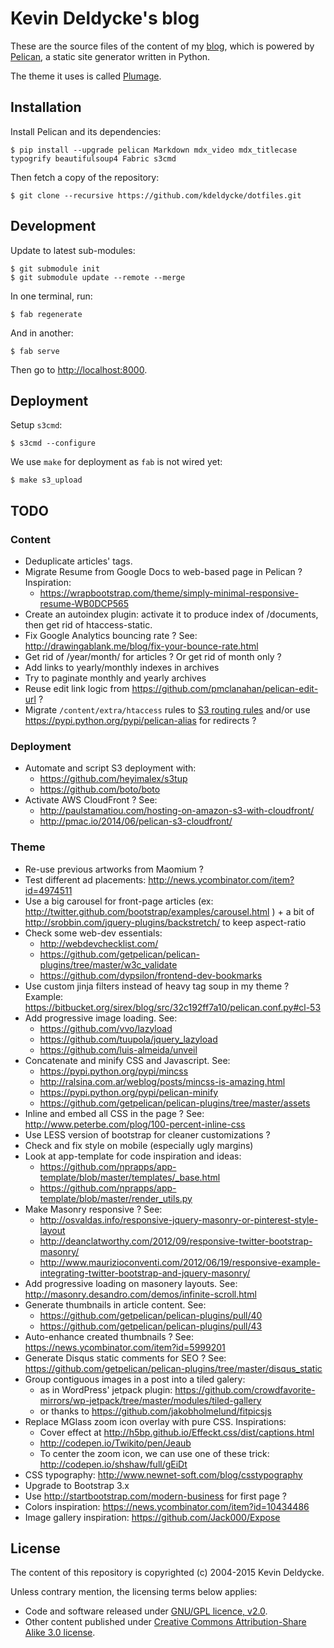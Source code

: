 Kevin Deldycke's blog
=====================

These are the source files of the content of my 
[blog](http://kevin.deldycke.com), which is powered by
[Pelican](http://getpelican.com), a static site generator written in Python.

The theme it uses is called [Plumage](https://github.com/kdeldycke/plumage).


Installation
------------

Install Pelican and its dependencies:

    $ pip install --upgrade pelican Markdown mdx_video mdx_titlecase typogrify beautifulsoup4 Fabric s3cmd

Then fetch a copy of the repository:

    $ git clone --recursive https://github.com/kdeldycke/dotfiles.git


Development
-----------

Update to latest sub-modules:

    $ git submodule init
    $ git submodule update --remote --merge

In one terminal, run:

    $ fab regenerate

And in another:

    $ fab serve

Then go to [http://localhost:8000](http://localhost:8000).


Deployment
----------

Setup `s3cmd`:

    $ s3cmd --configure

We use `make` for deployment as `fab` is not wired yet:

    $ make s3_upload


TODO
----

### Content

  * Deduplicate articles' tags.
  * Migrate Resume from Google Docs to web-based page in Pelican ? Inspiration:
      * https://wrapbootstrap.com/theme/simply-minimal-responsive-resume-WB0DCP565
  * Create an autoindex plugin: activate it to produce index of /documents, then get rid of
    htaccess-static.
  * Fix Google Analytics bouncing rate ? See: http://drawingablank.me/blog/fix-your-bounce-rate.html
  * Get rid of /year/month/ for articles ? Or get rid of month only ?
  * Add links to yearly/monthly indexes in archives
  * Try to paginate monthly and yearly archives
  * Reuse edit link logic from https://github.com/pmclanahan/pelican-edit-url ?
  * Migrate `/content/extra/htaccess` rules to [S3 routing rules](http://docs.aws.amazon.com/AmazonS3/latest/dev/HowDoIWebsiteConfiguration.html#configure-bucket-as-website-routing-rule-syntax) and/or use https://pypi.python.org/pypi/pelican-alias for redirects ?

### Deployment

  * Automate and script S3 deployment with:
      * https://github.com/heyimalex/s3tup
      * https://github.com/boto/boto
  * Activate AWS CloudFront ? See:
      * http://paulstamatiou.com/hosting-on-amazon-s3-with-cloudfront/
      * http://pmac.io/2014/06/pelican-s3-cloudfront/

### Theme

  * Re-use previous artworks from Maomium ?
  * Test different ad placements: http://news.ycombinator.com/item?id=4974511
  * Use a big carousel for front-page articles (ex: http://twitter.github.com/bootstrap/examples/carousel.html ) + a bit of http://srobbin.com/jquery-plugins/backstretch/ to keep aspect-ratio
  * Check some web-dev essentials:
      * http://webdevchecklist.com/
      * https://github.com/getpelican/pelican-plugins/tree/master/w3c_validate
      * https://github.com/dypsilon/frontend-dev-bookmarks
  * Use custom jinja filters instead of heavy tag soup in my theme ? Example: https://bitbucket.org/sirex/blog/src/32c192ff7a10/pelican.conf.py#cl-53
  * Add progressive image loading. See:
      * https://github.com/vvo/lazyload
      * https://github.com/tuupola/jquery_lazyload
      * https://github.com/luis-almeida/unveil
  * Concatenate and minify CSS and Javascript. See:
      * https://pypi.python.org/pypi/mincss
      * http://ralsina.com.ar/weblog/posts/mincss-is-amazing.html
      * https://pypi.python.org/pypi/pelican-minify
      * https://github.com/getpelican/pelican-plugins/tree/master/assets
  * Inline and embed all CSS in the page ? See: http://www.peterbe.com/plog/100-percent-inline-css
  * Use LESS version of bootstrap for cleaner customizations ?
  * Check and fix style on mobile (especially ugly margins)
  * Look at app-template for code inspiration and ideas:
      *  https://github.com/nprapps/app-template/blob/master/templates/_base.html
      *  https://github.com/nprapps/app-template/blob/master/render_utils.py
  * Make Masonry responsive ? See:
      * http://osvaldas.info/responsive-jquery-masonry-or-pinterest-style-layout
      * http://deanclatworthy.com/2012/09/responsive-twitter-bootstrap-masonry/
      * http://www.maurizioconventi.com/2012/06/19/responsive-example-integrating-twitter-bootstrap-and-jquery-masonry/
  * Add progressive loading on masonery layouts. See: http://masonry.desandro.com/demos/infinite-scroll.html
  * Generate thumbnails in article content. See:
      * https://github.com/getpelican/pelican-plugins/pull/40
      * https://github.com/getpelican/pelican-plugins/pull/43
  * Auto-enhance created thumbnails ? See: https://news.ycombinator.com/item?id=5999201
  * Generate Disqus static comments for SEO ? See: https://github.com/getpelican/pelican-plugins/tree/master/disqus_static
  * Group contiguous images in a post into a tiled galery:
      * as in WordPress' jetpack plugin: https://github.com/crowdfavorite-mirrors/wp-jetpack/tree/master/modules/tiled-gallery
      * or thanks to https://github.com/jakobholmelund/fitpicsjs
  * Replace MGlass zoom icon overlay with pure CSS. Inspirations:
      * Cover effect at http://h5bp.github.io/Effeckt.css/dist/captions.html
      * http://codepen.io/Twikito/pen/Jeaub
      * To center the zoom icon, we can use one of these trick: http://codepen.io/shshaw/full/gEiDt
  * CSS typography: http://www.newnet-soft.com/blog/csstypography
  * Upgrade to Bootstrap 3.x
  * Use http://startbootstrap.com/modern-business for first page ?
  * Colors inspiration: https://news.ycombinator.com/item?id=10434486
  * Image gallery inspiration: https://github.com/Jack000/Expose


License
-------

The content of this repository is copyrighted (c) 2004-2015 Kevin Deldycke.

Unless contrary mention, the licensing terms below applies:

  * Code and software released under [GNU/GPL licence, 
    v2.0](http://www.fsf.org/licensing/licenses/gpl.html).
  * Other content published under [Creative Commons Attribution-Share Alike 3.0
    license](http://creativecommons.org/licenses/by-sa/3.0/).
